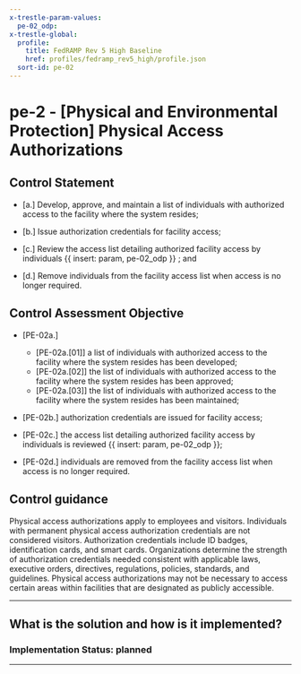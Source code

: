 ```yaml
---
x-trestle-param-values:
  pe-02_odp:
x-trestle-global:
  profile:
    title: FedRAMP Rev 5 High Baseline
    href: profiles/fedramp_rev5_high/profile.json
  sort-id: pe-02
---
```


# pe-2 - \[Physical and Environmental Protection\] Physical Access Authorizations

## Control Statement

- \[a.\] Develop, approve, and maintain a list of individuals with authorized access to the facility where the system resides;

- \[b.\] Issue authorization credentials for facility access;

- \[c.\] Review the access list detailing authorized facility access by individuals {{ insert: param, pe-02_odp }} ; and

- \[d.\] Remove individuals from the facility access list when access is no longer required.

## Control Assessment Objective

- \[PE-02a.\]

  - \[PE-02a.[01]\] a list of individuals with authorized access to the facility where the system resides has been developed;
  - \[PE-02a.[02]\] the list of individuals with authorized access to the facility where the system resides has been approved;
  - \[PE-02a.[03]\] the list of individuals with authorized access to the facility where the system resides has been maintained;

- \[PE-02b.\] authorization credentials are issued for facility access;

- \[PE-02c.\] the access list detailing authorized facility access by individuals is reviewed {{ insert: param, pe-02_odp }};

- \[PE-02d.\] individuals are removed from the facility access list when access is no longer required.

## Control guidance

Physical access authorizations apply to employees and visitors. Individuals with permanent physical access authorization credentials are not considered visitors. Authorization credentials include ID badges, identification cards, and smart cards. Organizations determine the strength of authorization credentials needed consistent with applicable laws, executive orders, directives, regulations, policies, standards, and guidelines. Physical access authorizations may not be necessary to access certain areas within facilities that are designated as publicly accessible.

______________________________________________________________________

## What is the solution and how is it implemented?

<!-- For implementation status enter one of: implemented, partial, planned, alternative, not-applicable -->

<!-- Note that the list of rules under ### Rules: is read-only and changes will not be captured after assembly to JSON -->
<!-- Add control implementation description here for control: pe-2 -->

### Implementation Status: planned

______________________________________________________________________
